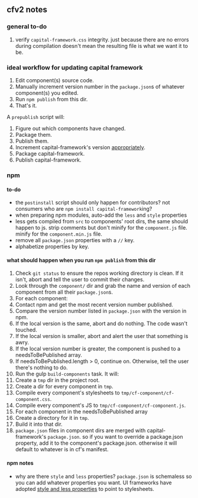 ## cfv2 notes

### general to-do

1. verify `capital-framework.css` integrity. just because there are no errors 
during compilation doesn't mean the resulting file is what we want it to be.

### ideal workflow for updating capital framework

1. Edit component(s) source code.
1. Manually increment version number in the `package.json`s of whatever component(s) you edited.
1. Run `npm publish` from this dir.
1. That's it.

A `prepublish` script will:
1. Figure out which components have changed.
1. Package them.
1. Publish them.
1. Increment capital-framework's version [appropriately](https://github.com/cfpb/capital-framework/issues/179).
1. Package capital-framework.
1. Publish capital-framework.

### npm

#### to-do

- the `postinstall` script should only happen for contributors? not consumers
who are `npm install capital-framework`ing?
- when preparing npm modules, auto-add the `less` and `style` properties
- less gets compiled from `src` to components' root dirs, the same should happen
to js. strip comments but don't minify for the `component.js` file. minify for 
the `component.min.js` file.
- remove all `package.json` properties with a `//` key.
- alphabetize properties by key.

#### what should happen when you run `npm publish` from this dir

1. Check `git status` to ensure the repos working directory is clean. If it isn't, abort and tell the user to commit their changes.
1. Look through the `component/` dir and grab the name and version of each component from all their `package.json`s.
1. For each component:
  1. Contact npm and get the most recent version number published.
  1. Compare the version number listed in `package.json` with the version in npm.
  1. If the local version is the same, abort and do nothing. The code wasn't touched.
  1. If the local version is smaller, abort and alert the user that something is awry.
  1. If the local version number is greater, the component is pushed to a needsToBePublished array.
1. If needsToBePublished.length > 0, continue on. Otherwise, tell the user there's nothing to do.
1. Run the gulp `build-components` task. It will:
  1. Create a `tmp` dir in the project root.
  1. Create a dir for every component in `tmp`.
  1. Compile every component's stylesheets to `tmp/cf-component/cf-component.css`.
  1. Compile every component's JS to `tmp/cf-component/cf-component.js`.
1. For each component in the needsToBePublished array
  1. Create a directory for it in `tmp`.
  1. Build it into that dir.
1. `package.json` files in component dirs are merged with capital-framework's 
`package.json`. so if you want to override a package.json property, add it to 
the component's package.json. otherwise it will default to whatever is in cf's 
manifest.

#### npm notes

- why are there `style` and `less` properties? `package.json` is schemaless so you
can add whatever properties you want. UI frameworks have adopted [style and less
properties](https://github.com/twbs/bootstrap/blob/50bea4625a09d14cec93e4dbdd9d336005ac7d85/package.json#L19-L21)
to point to stylesheets.

